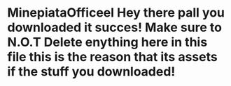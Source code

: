# MinepiataOfficeel     Hey there pall you downloaded it succes! Make sure to N.O.T Delete enything here in this file this is the reason that its assets if the stuff you downloaded!
